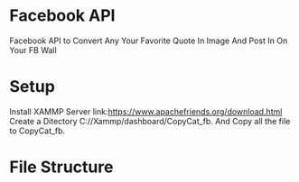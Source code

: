 # Facebook API
Facebook API to Convert Any Your Favorite  Quote In Image And Post In On Your FB Wall

# Setup

Install XAMMP Server link:https://www.apachefriends.org/download.html
Create a Ditectory C://Xammp/dashboard/CopyCat_fb.
And Copy all the file to CopyCat_fb.

# File Structure
